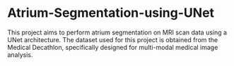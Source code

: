 # Atrium-Segmentation-using-UNet
This project aims to perform atrium segmentation on MRI scan data using a UNet architecture. The dataset used for this project is obtained from the Medical Decathlon, specifically designed for multi-modal medical image analysis.
